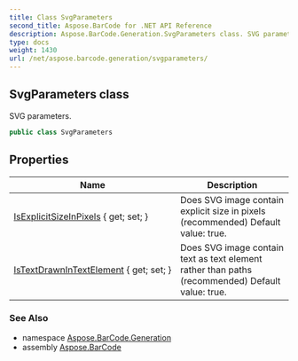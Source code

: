 ```yaml
---
title: Class SvgParameters
second_title: Aspose.BarCode for .NET API Reference
description: Aspose.BarCode.Generation.SvgParameters class. SVG parameters
type: docs
weight: 1430
url: /net/aspose.barcode.generation/svgparameters/
---
```

## SvgParameters class

SVG parameters.

```csharp
public class SvgParameters
```

## Properties

| Name | Description |
| --- | --- |
| [IsExplicitSizeInPixels](../../aspose.barcode.generation/svgparameters/isexplicitsizeinpixels/) { get; set; } | Does SVG image contain explicit size in pixels (recommended) Default value: true. |
| [IsTextDrawnInTextElement](../../aspose.barcode.generation/svgparameters/istextdrawnintextelement/) { get; set; } | Does SVG image contain text as text element rather than paths (recommended) Default value: true. |

### See Also

* namespace [Aspose.BarCode.Generation](../../aspose.barcode.generation/)
* assembly [Aspose.BarCode](../../)


